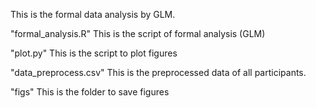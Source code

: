 This is the formal data analysis by GLM.

"formal_analysis.R"
This is the script of formal analysis (GLM)

"plot.py"
This is the script to plot figures

"data_preprocess.csv"
This is the preprocessed data of all participants.

"figs"
This is the folder to save figures





